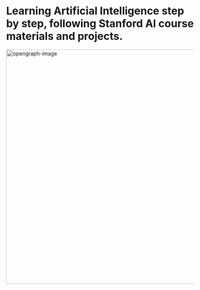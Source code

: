 # Learning Artificial Intelligence step by step, following Stanford AI course materials and projects.

<img width="1200" height="630" alt="opengraph-image" src="https://github.com/user-attachments/assets/254d9d04-a062-41c8-940f-e0caef324e8b" />
